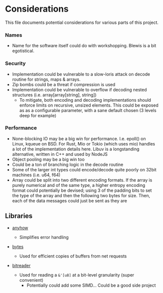 # Considerations 

This file documents potential considerations for various parts of this project. 

### Names

- Name for the software itself could do with workshopping. Blewis is a bit egotistical.

### Security
- Implementation could be vulnerable to a slow-loris attack on decode routine for strings, maps & arrays.
- Zip bombs could be a threat if compression is used
- Implementation could be vulnerable to overflow if decoding nested structures (i.e. array[array[string], string])
    - To mitigate, both encoding and decoding implementations should enforce limits on recursive, unsized elements. 
      This could be exposed as as a configurable parameter, with a sane default chosen (3 levels deep for example)

### Performance
- None-blocking IO may be a big win for performance. I.e. epoll() on Linux, kqueue on BSD. For Rust, Mio or Tokio (which uses mio) 
  handles a lot of the implementation details here. Libuv is a longstanding alternative, written in C++ and used by NodeJS
- Object pooling may be a big win too
- Could be a ton of branching logic in the decode routine
- Some of the larger int types could encode/decode quite poorly on 32bit machines (i.e. u64, f64)
- Array could be split into two different encoding formats. If the array is purely numerical and of the same type, a 
  higher entropy encoding format could potentially be devised; using 3 of the padding bits to set the type of the array
  and then the following two bytes for size. Then, each of the data messages could just be sent as they are 


## Libraries
- [anyhow](https://docs.rs/anyhow/latest/anyhow/)
    - Simplifies error handling 

- [bytes](https://docs.rs/bytes/latest/bytes/)
    - Used for efficient copies of buffers from net requests 

- [bitreader](https://docs.rs/bitreader/latest/src/bitreader/lib.rs.html#69-77)
    - Used for reading a `&'[u8]` at a bit-level granularity (super convenient)
        - Potentially could add some SIMD... Could be a good side project
